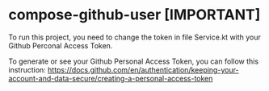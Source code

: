 # compose-github-user [IMPORTANT]

To run this project, you need to change the token in file Service.kt with your Github Perconal Access Token.

To generate or see your Github Personal Access Token, you can follow this instruction: https://docs.github.com/en/authentication/keeping-your-account-and-data-secure/creating-a-personal-access-token
